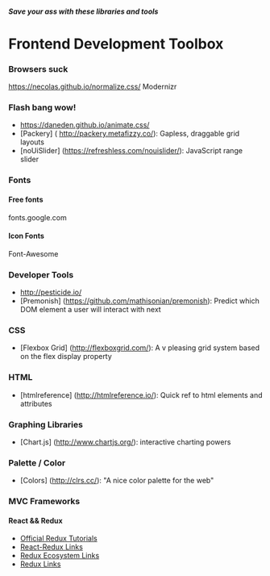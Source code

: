 ##### Save your ass with these libraries and tools

# Frontend Development Toolbox

### Browsers suck
https://necolas.github.io/normalize.css/
Modernizr

### Flash bang wow!
+ https://daneden.github.io/animate.css/
+ [Packery] ( http://packery.metafizzy.co/): Gapless, draggable grid layouts 
+ [noUiSlider] (https://refreshless.com/nouislider/): JavaScript range slider

### Fonts
#### Free fonts
fonts.google.com
#### Icon Fonts
Font-Awesome

### Developer Tools
+ http://pesticide.io/
+ [Premonish] (https://github.com/mathisonian/premonish): Predict which DOM element a user will interact with next

### CSS
+ [Flexbox Grid] (http://flexboxgrid.com/): A v pleasing grid system based on the flex display property

### HTML
+ [htmlreference] (http://htmlreference.io/): Quick ref to html elements and attributes

### Graphing Libraries
+ [Chart.js] (http://www.chartjs.org/): interactive charting powers

### Palette / Color
+ [Colors] (http://clrs.cc/): "A nice color palette for the web"

### MVC Frameworks

#### React && Redux
+ [Official Redux Tutorials](http://redux.js.org/docs/introduction/Ecosystem.html)
+ [React-Redux Links](https://github.com/markerikson/react-redux-links)
+ [Redux Ecosystem Links](https://github.com/markerikson/redux-ecosystem-links)
+ [Redux Links](https://github.com/xgrommx/awesome-redux)

